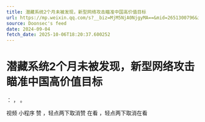 ```yaml
---
title: 潜藏系统2个月未被发现，新型网络攻击瞄准中国高价值目标
url: https://mp.weixin.qq.com/s?__biz=MjM5NjA0NjgyMA==&mid=2651300796&idx=2&sn=5add2060144363d832106ccb1cea1198
source: Doonsec's feed
date: 2024-09-04
fetch_date: 2025-10-06T18:20:37.600252
---
```


# 潜藏系统2个月未被发现，新型网络攻击瞄准中国高价值目标

：
，
。

视频
小程序
赞
，轻点两下取消赞
在看
，轻点两下取消在看